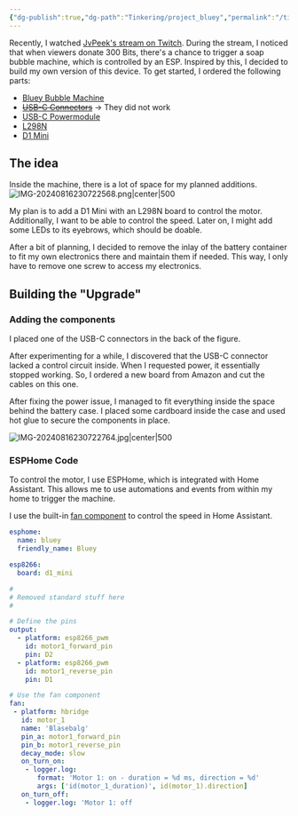 ```yaml
---
{"dg-publish":true,"dg-path":"Tinkering/project_bluey","permalink":"/tinkering/project-bluey/","tags":["📝/🌿"],"noteIcon":"fern","created":"2024-07-30 21:42","updated":"2024-08-17 14:10"}
---
```


Recently, I watched [JvPeek's stream on Twitch](https://www.twitch.tv/jvpeek?lang=de). During the stream, I noticed that when viewers donate 300 Bits, there's a chance to trigger a soap bubble machine, which is controlled by an ESP. Inspired by this, I decided to build my own version of this device. To get started, I ordered the following parts:

- [Bluey Bubble Machine](https://www.action.com/de-de/p/3013160/seifenblasenmaschine/)
- ~~[USB-C Connectors](https://amzn.to/3ynJVhV)~~ → They did not work
- [USB-C Powermodule](https://amzn.to/4drznx0)
- [L298N](https://amzn.to/4c5shgv)
- [D1 Mini](https://amzn.to/3LLueEf)

## The idea

Inside the machine, there is a lot of space for my planned additions.
![IMG-20240816230722568.png|center|500](/img/user/Media/Z/Project%20Bluey/IMG-20240816230722568.png)

My plan is to add a D1 Mini with an L298N board to control the motor. Additionally, I want to be able to control the speed. Later on, I might add some LEDs to its eyebrows, which should be doable.

After a bit of planning, I decided to remove the inlay of the battery container to fit my own electronics there and maintain them if needed. This way, I only have to remove one screw to access my electronics.

## Building the "Upgrade"

### Adding the components
I placed one of the USB-C connectors in the back of the figure.

After experimenting for a while, I discovered that the USB-C connector lacked a control circuit inside. When I requested power, it essentially stopped working. So, I ordered a new board from Amazon and cut the cables on this one.

After fixing the power issue, I managed to fit everything inside the space behind the battery case. I placed some cardboard inside the case and used hot glue to secure the components in place.

![IMG-20240816230722764.jpg|center|500](/img/user/Media/Z/Project%20Bluey/IMG-20240816230722764.jpg)

### ESPHome Code
To control the motor, I use ESPHome, which is integrated with Home Assistant. This allows me to use automations and events from within my home to trigger the machine.

I use the built-in [fan component](https://esphome.io/components/fan/) to control the speed in Home Assistant.

```yaml
esphome:
  name: bluey
  friendly_name: Bluey

esp8266:
  board: d1_mini

# 
# Removed standard stuff here
# 

# Define the pins
output:
  - platform: esp8266_pwm
    id: motor1_forward_pin
    pin: D2
  - platform: esp8266_pwm
    id: motor1_reverse_pin
    pin: D1

# Use the fan component
fan:
 - platform: hbridge
   id: motor_1
   name: 'Blasebalg'
   pin_a: motor1_forward_pin
   pin_b: motor1_reverse_pin
   decay_mode: slow
   on_turn_on:
    - logger.log:
       format: 'Motor 1: on - duration = %d ms, direction = %d'
       args: ['id(motor_1_duration)', id(motor_1).direction]
   on_turn_off:
    - logger.log: 'Motor 1: off
```
